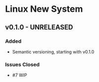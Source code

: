 # Linux New System

## v0.1.0 - UNRELEASED

### Added

- Semantic versioning, starting with v0.1.0

### Issues Closed

- #7 WIP
